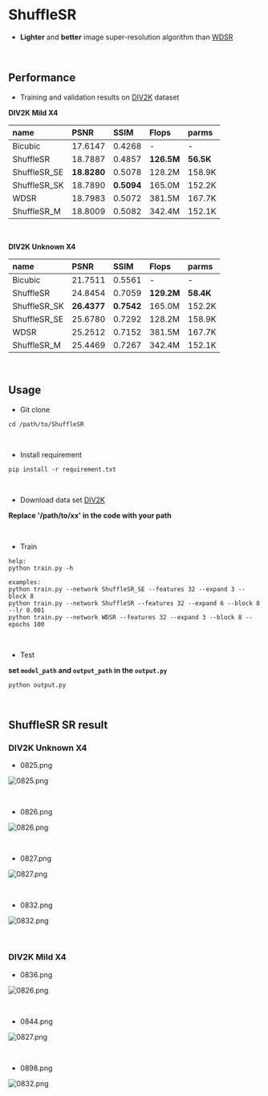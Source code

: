 # ShuffleSR

- <strong>Lighter</strong> and <strong>better</strong> image super-resolution algorithm than [WDSR](https://github.com/JiahuiYu/wdsr_ntire2018)

<br>

## Performance

- Training and validation results on [DIV2K](https://data.vision.ee.ethz.ch/cvl/DIV2K/) dataset

**DIV2K Mild X4**

|name|PSNR|SSIM|Flops|parms|
|:---|:---|:---|:---|:---|
|Bicubic|17.6147|0.4268|-|-|
|ShuffleSR|18.7887|0.4857|<strong>126.5M</strong>|<strong>56.5K</strong>|
|ShuffleSR_SE|<strong>18.8280</strong>|0.5078|128.2M|158.9K|
|ShuffleSR_SK|18.7890|<strong>0.5094</strong>|165.0M|152.2K|
|WDSR|18.7983|0.5072|381.5M|167.7K|
|ShuffleSR_M|18.8009|0.5082|342.4M|152.1K|

<br>

**DIV2K Unknown X4**

|name|PSNR|SSIM|Flops|parms|
|:---|:---|:---|:---|:---|
|Bicubic|21.7511|0.5561|-|-|
|ShuffleSR|24.8454|0.7059|<strong>129.2M</strong>|<strong>58.4K</strong>|
|ShuffleSR_SK|<strong>26.4377</strong>|<strong>0.7542</strong>|165.0M|152.2K|
|ShuffleSR_SE|25.6780|0.7292|128.2M|158.9K|
|WDSR|25.2512|0.7152|381.5M|167.7K|
|ShuffleSR_M|25.4469|0.7267|342.4M|152.1K|

<br>

## Usage
- Git clone

```
cd /path/to/ShuffleSR
```

<br>

- Install requirement

```
pip install -r requirement.txt
```

<br>

- Download data set [DIV2K](https://data.vision.ee.ethz.ch/cvl/DIV2K/)

**Replace '/path/to/xx' in the code with your path**

<br>

- Train
```
help:
python train.py -h

examples:
python train.py --network ShuffleSR_SE --features 32 --expand 3 --block 8
python train.py --network ShuffleSR --features 32 --expand 6 --block 8 --lr 0.001
python train.py --network WDSR --features 32 --expand 3 --block 8 --epochs 100
```

<br>

- Test

**set `model_path` and `output_path` in the `output.py`** 
 
```
python output.py
```

<br>

## ShuffleSR SR result

### DIV2K Unknown X4 
- 0825.png

![0825.png](./show/unknown_output/0825.png)

<br>

- 0826.png

![0826.png](./show/unknown_output/0826.png)

<br>

- 0827.png

![0827.png](./show/unknown_output/0827.png)

<br>

- 0832.png

![0832.png](./show/unknown_output/0832.png)

<br>

### DIV2K Mild X4 

- 0836.png

![0826.png](./show/mild_output/0836.png)

<br>

- 0844.png

![0827.png](./show/mild_output/0844.png)

<br>

- 0898.png

![0832.png](./show/mild_output/0898.png)